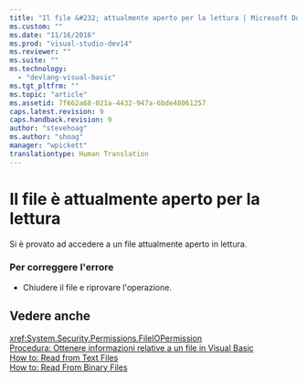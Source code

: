 ```yaml
---
title: "Il file &#232; attualmente aperto per la lettura | Microsoft Docs"
ms.custom: ""
ms.date: "11/16/2016"
ms.prod: "visual-studio-dev14"
ms.reviewer: ""
ms.suite: ""
ms.technology: 
  - "devlang-visual-basic"
ms.tgt_pltfrm: ""
ms.topic: "article"
ms.assetid: 7f662a68-021a-4432-947a-6bde48061257
caps.latest.revision: 9
caps.handback.revision: 9
author: "stevehoag"
ms.author: "shoag"
manager: "wpickett"
translationtype: Human Translation
---
```

# Il file &#232; attualmente aperto per la lettura
Si è provato ad accedere a un file attualmente aperto in lettura.  
  
### Per correggere l'errore  
  
-   Chiudere il file e riprovare l'operazione.  
  
## Vedere anche  
 <xref:System.Security.Permissions.FileIOPermission>   
 [Procedura: Ottenere informazioni relative a un file in Visual Basic](http://msdn.microsoft.com/it-it/ca0720ec-f40e-4c11-9748-0ce1685c78f0)   
 [How to: Read from Text Files](../../visual-basic/developing-apps/programming/drives-directories-files/how-to-read-from-text-files.md)   
 [How to: Read From Binary Files](../../visual-basic/developing-apps/programming/drives-directories-files/how-to-read-from-binary-files.md)